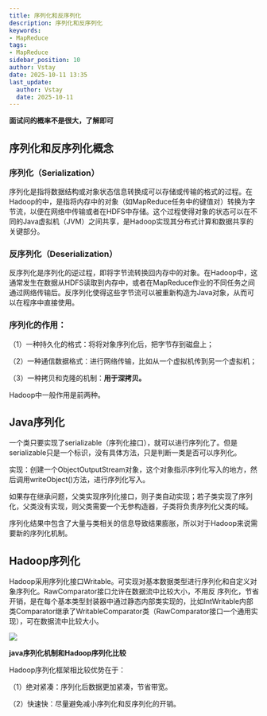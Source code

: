 ```yaml
---
title: 序列化和反序列化
description: 序列化和反序列化
keywords:
- MapReduce
tags:
- MapReduce
sidebar_position: 10
author: Vstay
date: 2025-10-11 13:35
last_update:
  author: Vstay
  date: 2025-10-11
---
```

**面试问的概率不是很大，了解即可**

## 序列化和反序列化概念

### 序列化（Serialization）

序列化是指将数据结构或对象状态信息转换成可以存储或传输的格式的过程。在Hadoop的中，是指将内存中的对象（如MapReduce任务中的键值对）转换为字节流，以便在网络中传输或者在HDFS中存储。这个过程使得对象的状态可以在不同的Java虚拟机（JVM）之间共享，是Hadoop实现其分布式计算和数据共享的关键部分。

### 反序列化（Deserialization）

反序列化是序列化的逆过程，即将字节流转换回内存中的对象。在Hadoop中，这通常发生在数据从HDFS读取到内存中，或者在MapReduce作业的不同任务之间通过网络传输后。反序列化使得这些字节流可以被重新构造为Java对象，从而可以在程序中直接使用。

### 序列化的作用： 

（1）一种持久化的格式：将将对象序列化后，把字节存到磁盘上；

（2）一种通信数据格式：进行网络传输，比如从一个虚拟机传到另一个虚拟机；

（3）一种拷贝和克隆的机制：**用于深拷贝。** 

Hadoop中一般作用是前两种。

## Java序列化

一个类只要实现了serializable（序列化接口），就可以进行序列化了。但是serializable只是一个标识，没有具体方法，只是判断一类是否可以序列化。

实现：创建一个ObjectOutputStream对象，这个对象指示序列化写入的地方，然后调用writeObject()方法，进行序列化写入。

如果存在继承问题，父类实现序列化接口，则子类自动实现；若子类实现了序列化，父类没有实现，则父类需要一个无参构造器，子类将负责序列化父类的域。

序列化结果中包含了大量与类相关的信息导致结果膨胀，所以对于Hadoop来说需要新的序列化机制。

## Hadoop序列化

Hadoop采用序列化接口Writable。可实现对基本数据类型进行序列化和自定义对象序列化。RawComparator接口允许在数据流中比较大小，不用反 序列化，节省开销，是在每个基本类型封装器中通过静态内部类实现的，比如IntWritable内部类Comparator继承了WritableComparator类（RawComparator接口一个通用实现），可在数据流中比较大小。

![](https://cdn.jsdelivr.net/gh/Vstay97/Img_storage@main/blog/2025/%E5%BA%8F%E5%88%97%E5%8C%96%E5%92%8C%E5%8F%8D%E5%BA%8F%E5%88%97%E5%8C%96/20251011133717817.png)

**java序列化机制和Hadoop序列化比较**

Hadoop序列化框架相比较优势在于：

（1）绝对紧凑：序列化后数据更加紧凑，节省带宽。

（2）快速快：尽量避免减小序列化和反序列化的开销。